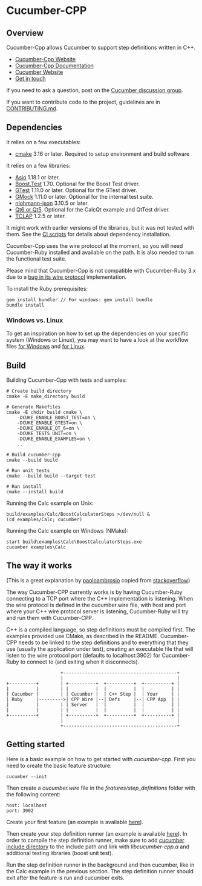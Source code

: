# Cucumber-CPP

## Overview

Cucumber-Cpp allows Cucumber to support step definitions written in C++.

* [Cucumber-Cpp Website](https://github.com/cucumber/cucumber-cpp)
* [Cucumber-Cpp Documentation](https://github.com/cucumber/cucumber-cpp/wiki/)
* [Cucumber Website](https://cucumber.io/)
* [Get in touch](https://cucumber.io/docs/community/get-in-touch/)

If you need to ask a question, post on the [Cucumber discussion group](https://github.com/orgs/cucumber/discussions).

If you want to contribute code to the project, guidelines are in [CONTRIBUTING.md](CONTRIBUTING.md).

## Dependencies

It relies on a few executables:

* [cmake](https://cmake.org/download/) 3.16 or later.
  Required to setup environment and build software

It relies on a few libraries:

* [Asio](https://think-async.com/Asio/) 1.18.1 or later.
* [Boost.Test](https://www.boost.org/) 1.70. Optional for the Boost Test driver.
* [GTest](https://github.com/google/googletest) 1.11.0 or later. Optional for the GTest driver.
* [GMock](https://github.com/google/googletest) 1.11.0 or later. Optional for the internal test suite.
* [nlohmann-json](https://github.com/nlohmann/json) 3.10.5 or later.
* [Qt6 or Qt5](https://qt-project.org/). Optional for the CalcQt example and QtTest driver.
* [TCLAP](https://tclap.sourceforge.net/) 1.2.5 or later.

It might work with earlier versions of the libraries, but it was not tested with them.
See the [CI scripts](.github/workflows/run-all.yml) for details about dependency installation.

Cucumber-Cpp uses the wire protocol at the moment, so you will need
Cucumber-Ruby installed and available on the path. It is also needed
to run the functional test suite.

Please mind that Cucumber-Cpp is not compatible with Cucumber-Ruby 3.x
due to a [bug in its wire protocol](https://github.com/cucumber/cucumber-ruby/issues/1183)
implementation.

To install the Ruby prerequisites:

```
gem install bundler // For windows: gem install bundle
bundle install
```

### Windows vs. Linux

To get an inspiration on how to set up the dependencies on your specific system (Windows or Linux), you may want to have a look at the
workflow files [for Windows](.github/workflows/windows-build.yml) and [for Linux](.github/workflows/linux-build.yml).


## Build

Building Cucumber-Cpp with tests and samples:

```
# Create build directory
cmake -E make_directory build

# Generate Makefiles
cmake -E chdir build cmake \
    -DCUKE_ENABLE_BOOST_TEST=on \
    -DCUKE_ENABLE_GTEST=on \
    -DCUKE_ENABLE_QT_6=on \
    -DCUKE_TESTS_UNIT=on \
    -DCUKE_ENABLE_EXAMPLES=on \
    ..

# Build cucumber-cpp
cmake --build build

# Run unit tests
cmake --build build --target test

# Run install
cmake --install build
```

Running the Calc example on Unix:

```
build/examples/Calc/BoostCalculatorSteps >/dev/null &
(cd examples/Calc; cucumber)
```

Running the Calc example on Windows (NMake):

```
start build\examples\Calc\BoostCalculatorSteps.exe
cucumber examples\Calc
```

## The way it works
(This is a great explanation by [paoloambrosio](https://github.com/paoloambrosio) copied from [stackoverflow](https://stackoverflow.com/questions/50760865/cucumber-cpp-required-software-for-running-example))

The way Cucumber-CPP currently works is by having Cucumber-Ruby connecting to a TCP port where the C++ implementation is listening. When the wire protocol is defined in the cucumber.wire file, with host and port where your C++ wire protocol server is listening, Cucumber-Ruby will try and run them with Cucumber-CPP.

C++ is a compiled language, so step definitions must be compiled first. The examples provided use CMake, as described in the README. Cucumber-CPP needs to be linked to the step definitions and to everything that they use (usually the application under test), creating an executable file that will listen to the wire protocol port (defaults to localhost:3902) for Cucumber-Ruby to connect to (and exiting when it disconnects).

```
                    +------------------------------------------+
                    |                                          |
+----------+        | +----------+  +----------+  +----------+ |
|          |        | |          |  |          |  |          | |
| Cucumber |        | | Cucumber |  | C++ Step |  | Your     | |
| Ruby     |--------->| CPP Wire |--| Defs     |--| CPP App  | |
|          |        | | Server   |  |          |  |          | |
|          |        | |          |  |          |  |          | |
+----------+        | +----------+  +----------+  +----------+ |
                    |                                          |
                    +------------------------------------------+
```

## Getting started

Here is a basic example on how to get started with *cucumber-cpp*. First you need to create the basic feature structure:

```
cucumber --init
```

Then create a *cucumber.wire* file in the *features/step_definitions* folder with the following content:

```
host: localhost
port: 3902
```

Create your first feature (an example is available [here](examples/Calc/features/addition.feature)).

Then create your step definition runner (an example is available [here](examples/Calc/features/step_definitions/BoostCalculatorSteps.cpp)). In order to compile the step definition runner, make sure to add [cucumber include directory](include/cucumber-cpp) to the include path and link with *libcucumber-cpp.a* and additional testing libraries (boost unit test).

Run the step definition runner in the background and then cucumber, like in the Calc example in the previous section. The step definition runner should exit after the feature is run and cucumber exits.
